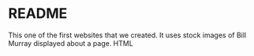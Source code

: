 # README

This one of the first websites that we created. It uses stock images of Bill Murray displayed about a page.
HTML
